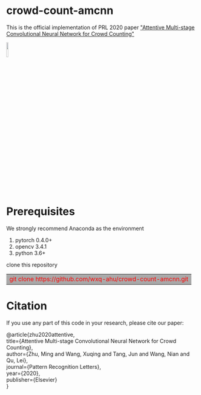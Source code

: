 # crowd-count-amcnn
This is the official implementation of PRL 2020 paper ["Attentive Multi-stage Convolutional Neural Network for Crowd Counting"](https://www.sciencedirect.com/science/article/pii/S0167865520301793)

<img src="https://github.com/wxq-ahu/crowd-count-amcnn/tree/master/image/AMCNN.jpg" width="10%" hight="10%">  


# Prerequisites  
We strongly recommend Anaconda as the environment
1. pytorch 0.4.0+
2. opencv 3.4.1
3. python 3.6+  

clone this repository  
<table><tr><td bgcolor=DarkGray><font color=red>git clone https://github.com/wxq-ahu/crowd-count-amcnn.git</font></td></tr></table>

# Citation
If you use any part of this code in your research, please cite our paper: 


  @article{zhu2020attentive,  
    title={Attentive Multi-stage Convolutional Neural Network for Crowd Counting},  
    author={Zhu, Ming and Wang, Xuqing and Tang, Jun and Wang, Nian and Qu, Lei},  
    journal={Pattern Recognition Letters},  
    year={2020},  
    publisher={Elsevier}  
}
